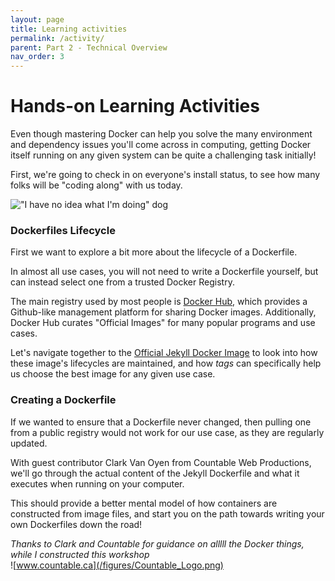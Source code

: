 ```yaml
---
layout: page
title: Learning activities
permalink: /activity/
parent: Part 2 - Technical Overview
nav_order: 3
---
```


# Hands-on Learning Activities

Even though mastering Docker can help you solve the many environment and dependency issues you'll come across in computing, getting Docker itself running on any given system can be quite a challenging task initially!

First, we're going to check in on everyone's install status, to see how many folks will be "coding along" with us today.

!["I have no idea what I'm doing" dog](/figures/dockerfile_activity.png)

### Dockerfiles Lifecycle

First we want to explore a bit more about the lifecycle of a Dockerfile.

In almost all use cases, you will not need to write a Dockerfile yourself, but can instead select one from a trusted Docker Registry.

The main registry used by most people is [Docker Hub](http://hub.docker.com), which provides a Github-like management platform for sharing Docker images. Additionally, Docker Hub curates "Official Images" for many popular programs and use cases.

Let's navigate together to the [Official Jekyll Docker Image](http://hub.docker.com/r/jekyll/jekyll/tags) to look into how these image's lifecycles are maintained, and how *tags* can specifically help us choose the best image for any given use case.
<br/>

### Creating a Dockerfile

If we wanted to ensure that a Dockerfile never changed, then pulling one from a public registry would not work for our use case, as they are regularly updated.

With guest contributor Clark Van Oyen from Countable Web Productions, we'll go through the actual content of the Jekyll Dockerfile and what it executes when running on your computer. 

This should provide a better mental model of how containers are constructed from image files, and start you on the path towards writing your own Dockerfiles down the road!

*Thanks to Clark and Countable for guidance on alllll the Docker things, while I constructed this workshop*
<br>
![www.countable.ca](/figures/Countable_Logo.png)
